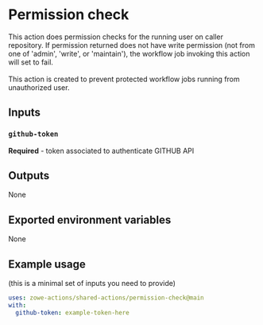 # Permission check

This action does permission checks for the running user on caller repository. If permission returned does not have write permission (not from one of 'admin', 'write', or 'maintain'), the workflow job invoking this action will set to fail.\
<br />
This action is created to prevent protected workflow jobs running from unauthorized user.
<br />

## Inputs

### `github-token`

**Required** - token associated to authenticate GITHUB API
<br />

## Outputs

None
<br />

## Exported environment variables

None
<br />

## Example usage

(this is a minimal set of inputs you need to provide)

```yaml
uses: zowe-actions/shared-actions/permission-check@main
with:
  github-token: example-token-here
```
